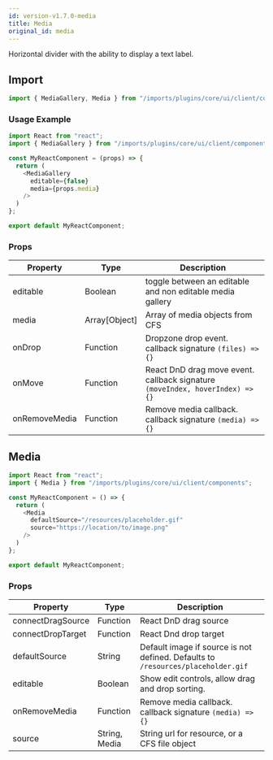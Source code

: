 ```yaml
---
id: version-v1.7.0-media
title: Media
original_id: media
---
```

    
Horizontal divider with the ability to display a text label.

## Import

```javascript
import { MediaGallery, Media } from "/imports/plugins/core/ui/client/components";
```

### Usage Example

```javascript
import React from "react";
import { MediaGallery } from "/imports/plugins/core/ui/client/components";

const MyReactComponent = (props) => {
  return (
    <MediaGallery
      editable={false}
      media={props.media}
    />
  )
};

export default MyReactComponent;
```

### Props
<!--lint disable-->
| Property      | Type          | Description                                                                   |
| ------------- | ------------- | ----------------------------------------------------------------------------- |
| editable      | Boolean       | toggle between an editable and non editable media gallery                     |
| media         | Array[Object] | Array of media objects from CFS                                               |
| onDrop        | Function      | Dropzone drop event. callback signature `(files) => {}`                       |
| onMove        | Function      | React DnD drag move event. callback signature `(moveIndex, hoverIndex) => {}` |
| onRemoveMedia | Function      | Remove media callback. callback signature `(media) => {}`                     |
<!--lint enable-->
## Media

```javascript
import React from "react";
import { Media } from "/imports/plugins/core/ui/client/components";

const MyReactComponent = () => {
  return (
    <Media
      defaultSource="/resources/placeholder.gif"
      source="https://location/to/image.png"
    />
  )
};

export default MyReactComponent;
```

### Props

| Property          | Type          | Description                                                                      |
| ----------------- | ------------- | -------------------------------------------------------------------------------- |
| connectDragSource | Function      | React DnD drag source                                                            |
| connectDropTarget | Function      | React Dnd drop target                                                            |
| defaultSource     | String        | Default image if source is not defined. Defaults to `/resources/placeholder.gif` |
| editable          | Boolean       | Show edit controls, allow drag and drop sorting.                                 |
| onRemoveMedia     | Function      | Remove media callback. callback signature `(media) => {}`                        |
| source            | String, Media | String url for resource, or a CFS file object                                    |
